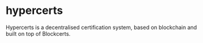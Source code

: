 # hypercerts
Hypercerts is a decentralised certification system, based on blockchain and built on top of Blockcerts.
